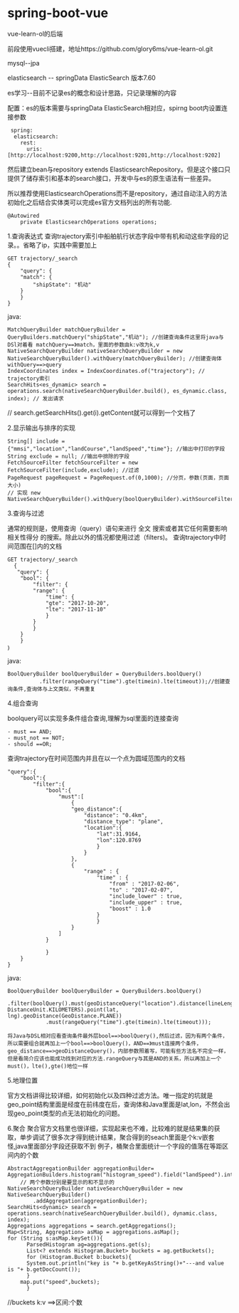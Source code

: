 # spring-boot-vue
vue-learn-ol的后端

前段使用vuecli搭建，地址https://github.com/glory6ms/vue-learn-ol.git

mysql--jpa

elasticsearch -- springData ElasticSearch 版本7.60

es学习--目前不记录es的概念和设计思路，只记录理解的内容

配置：es的版本需要与springData ElasticSearch相对应，spirng boot内设置连接参数

	 spring: 
	  elasticsearch:  
	    rest: 
	      uris: [http://localhost:9200,http://localhost:9201,http://localhost:9202] 
然后建立bean与repository extends ElasticsearchRepository。但是这个接口只提供了储存索引和基本的search接口，开发中与es的原生语法有一些差异。

所以推荐使用ElasticsearchOperations而不是repository，通过自动注入的方法初始化之后结合实体类可以完成es官方文档列出的所有功能.	

	@Autowired  
	    private ElasticsearchOperations operations;  

1.查询表达式
查询trajectory索引中船舶航行状态字段中带有机和动这些字段的记录。。省略了ip，实践中需要加上

	GET trajectory/_search
	{
	    "query": {
		"match": {
		    "shipState": "机动"
		}
	    }
	}

java:

	MatchQueryBuilder matchQueryBuilder = QueryBuilders.matchQuery("shipState","机动"); //创建查询条件这里将java与DSl对着看 matchQuery==》match，里面的参数由k:v改为k,v  
	NativeSearchQueryBuilder nativeSearchQueryBuilder = new NativeSearchQueryBuilder().withQuery(matchQueryBuilder); //创建查询体 withQuery==>query  
	IndexCoordinates index = IndexCoordinates.of("trajectory"); // trajectory索引 
	SearchHits<es_dynamic> search = operations.search(nativeSearchQueryBuilder.build(), es_dynamic.class, index); // 发出请求 
// search.getSearchHits().get(i).getContent就可以得到一个文档了 

2.显示输出与排序的实现 

  	String[] include = {"mmsi","location","landCourse","landSpeed","time"}; //输出中打印的字段  
  	String exclude = null; //输出中排除的字段 
  	FetchSourceFilter fetchSourceFilter = new FetchSourceFilter(include,exclude); //过滤  
  	PageRequest pageRequest = PageRequest.of(0,1000); //分页，参数(页面，页面大小)  
  	// 实现 new NativeSearchQueryBuilder().withQuery(boolQueryBuilder).withSourceFilter(fetchSourceFilter).withPageable(pageRequest); 

3.查询与过滤

通常的规则是，使用查询（query）语句来进行 全文 搜索或者其它任何需要影响 相关性得分 的搜索。除此以外的情况都使用过滤（filters)。
查询trajectory中时间范围在[]内的文档

	GET trajectory/_search
	  {
	   "query": {
		"bool": {
		    "filter": {
			"range": {
			    "time": {
				"gte": "2017-10-20",
				"lte": "2017-11-10"
			    }
			}
		    }
		}
	    }
	｝

java:

	BoolQueryBuilder boolQueryBuilder = QueryBuilders.boolQuery()
			  .filter(rangeQuery("time").gte(timein).lte(timeout));//创建查询条件,查询体与上文类似，不再重复
4.组合查询

boolquery可以实现多条件组合查询,理解为sql里面的连接查询

    - must == AND;  
    - must_not == NOT;  
    - should ==OR;  
查询trajectory在时间范围内并且在以一个点为圆域范围内的文档

	"query":{
		"bool":{
			"filter":{
				"bool":{
					"must":[
						{
						"geo_distance":{
							"distance": "0.4km",
							"distance_type": "plane",
							"location":{
								"lat":31.9164,
								"lon":120.8769
								}
							}
						},
						{
							"range" : {
								"time" : {
									"from" : "2017-02-06",
									"to" : "2017-02-07",
									"include_lower" : true,
									"include_upper" : true,
									"boost" : 1.0
								}
								}
						}
					]
				}
					
				}
		}
	}
  
java:

	BoolQueryBuilder boolQueryBuilder = QueryBuilders.boolQuery()
                .filter(boolQuery().must(geoDistanceQuery("location").distance(lineLength, DistanceUnit.KILOMETERS).point(lat, lng).geoDistance(GeoDistance.PLANE))
                .must(rangeQuery("time").gte(timein).lte(timeout)));
                
	将Java与DSL相对应看查询条件最外层bool==>boolQuery(),然后过滤，因为有两个条件，所以需要组合就再加上一个bool==>boolQuery()，AND==》must连接两个条件，  
	geo_distance==>geoDistanceQuery()，内部参数照着写，可能有些方法名不完全一样，但是看简介应该也能成功找到对应的方法.rangeQuery与其是AND的关系，所以再加上一个must()，lte(),gte()地位一样

5.地理位置

  官方文档讲得比较详细，如何初始化以及四种过滤方法。唯一指定的坑就是geo_point结构里面是经度在前纬度在后，查询体和Java里面是lat,lon，不然会出现geo_point类型的点无法初始化的问题。

6.聚合
  聚合官方文档里也很详细，实现起来也不难，比较难的就是结果集的获取，单步调试了很多次才得到统计结果，聚合得到的seach里面是个k:v嵌套怪,java里面部分字段还获取不到 
例子，桶聚合里面统计一个字段的值落在等距区间内的个数  

	AbstractAggregationBuilder aggregationBuilder= AggregationBuilders.histogram("histogram_speed").field("landSpeed").interval(2.0).minDocCount(1);  
		// 两个参数分别是要显示的和不显示的   
	NativeSearchQueryBuilder nativeSearchQueryBuilder = new NativeSearchQueryBuilder()    
			.addAggregation(aggregationBuilder);    
	SearchHits<dynamic> search = operations.search(nativeSearchQueryBuilder.build(), dynamic.class, index);   
	Aggregations aggregations = search.getAggregations();   
	Map<String, Aggregation> asMap = aggregations.asMap();    
	for (String s:asMap.keySet()){    
	      ParsedHistogram ag=aggregations.get(s);   
	      List<? extends Histogram.Bucket> buckets = ag.getBuckets();   
	      for (Histogram.Bucket b:buckets){   
		  System.out.println("key is "+ b.getKeyAsString()+"---and value is "+ b.getDocCount());  
		  }    
		map.put("speed",buckets);   
	      }   
//buckets  k:v ==>区间:个数     


                

